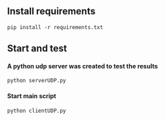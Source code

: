 ## Install requirements

`pip install -r requirements.txt`

## Start and test
#### A python udp server was created to test the results
`python serverUDP.py`

#### Start main script
`python clientUDP.py`

